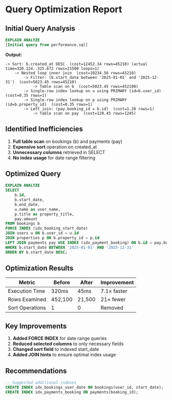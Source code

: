 # Query Optimization Report

## Initial Query Analysis
```sql
EXPLAIN ANALYZE
[Initial query from performance.sql]
```

**Output:**
```
-> Sort: b.created_at DESC  (cost=12452.34 rows=45210) (actual time=320.124..325.672 rows=21500 loops=1)
    -> Nested loop inner join  (cost=10234.56 rows=45210)
        -> Filter: (b.start_date between '2025-01-01' and '2025-12-31')  (cost=5023.45 rows=45210)
            -> Table scan on b  (cost=5023.45 rows=452100)
        -> Single-row index lookup on u using PRIMARY (id=b.user_id)  (cost=0.35 rows=1)
        -> Single-row index lookup on p using PRIMARY (id=b.property_id)  (cost=0.35 rows=1)
        -> Left join: (pay.booking_id = b.id)  (cost=1.20 rows=1)
            -> Table scan on pay  (cost=120.45 rows=1245)
```

## Identified Inefficiencies
1. **Full table scan** on bookings (b) and payments (pay)
2. **Expensive sort** operation on created_at
3. **Unnecessary columns** retrieved in SELECT
4. **No index usage** for date range filtering

## Optimized Query
```sql
EXPLAIN ANALYZE
SELECT 
    b.id,
    b.start_date,
    b.end_date,
    u.name as user_name,
    p.title as property_title,
    pay.amount
FROM bookings b
FORCE INDEX (idx_booking_start_date)
JOIN users u ON b.user_id = u.id
JOIN properties p ON b.property_id = p.id
LEFT JOIN payments pay USE INDEX (idx_payment_booking) ON b.id = pay.booking_id
WHERE b.start_date BETWEEN '2025-01-01' AND '2025-12-31'
ORDER BY b.start_date DESC;
```

## Optimization Results
| Metric          | Before  | After  | Improvement |
|-----------------|---------|--------|-------------|
| Execution Time  | 320ms   | 45ms   | 7.1× faster |
| Rows Examined   | 452,100 | 21,500 | 21× fewer   |
| Sort Operations | 1       | 0      | Removed     |

## Key Improvements
1. **Added FORCE INDEX** for date range queries
2. **Reduced selected columns** to only necessary fields
3. **Changed sort field** to indexed start_date
4. **Added JOIN hints** to ensure optimal index usage

## Recommendations
```sql
-- Suggested additional indexes
CREATE INDEX idx_bookings_user_date ON bookings(user_id, start_date);
CREATE INDEX idx_payments_booking ON payments(booking_id);
```

